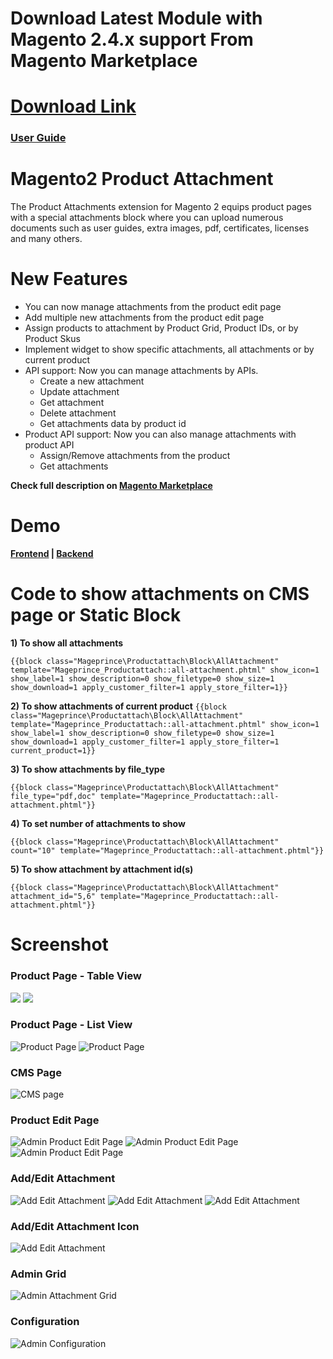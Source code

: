 # Download Latest Module with Magento 2.4.x support From Magento Marketplace
# <a href="https://marketplace.magento.com/prince-module-productattachment.html">Download Link</a>

<h3><a href="https://marketplace.magento.com/media/catalog/product/prince-module-productattachment-2-1-8-ce/user_guides.pdf">User Guide</a></h3>

# Magento2 Product Attachment

The Product Attachments extension for Magento 2 equips product pages with a special attachments block where you can upload numerous documents such as user guides, extra images, pdf, certificates, licenses and many others.

# New Features
<ul>
<li>You can now manage attachments from the product edit page</li>
<li>Add multiple new attachments from the product edit page</li>
<li>Assign products to attachment by Product Grid, Product IDs, or by Product Skus</li>
<li>Implement widget to show specific attachments, all attachments or by current product</li>
<li>API support: Now you can manage attachments by APIs.
  <ul>
    <li>Create a new attachment</li>
    <li>Update attachment</li>
    <li>Get attachment</li>
    <li>Delete attachment</li>
    <li>Get attachments data by product id</li>
  </ul> 
</li>
<li>Product API support: Now you can also manage attachments with product API
  <ul>
    <li>Assign/Remove attachments from the product</li>
    <li>Get attachments</li>
  </ul>  
</li>
</ul>

<b>Check full description on <a href="https://marketplace.magento.com/prince-module-productattachment.html">Magento Marketplace</a></b>

# Demo

<b><a href="https://demo.mageprince.com/push-it-messenger-bag.html">Frontend</a>   |   <a href="http://demo.mageprince.com/admin">Backend</a></b>

# Code to show attachments on CMS page or Static Block

<b>1) To show all attachments</b>

``{{block class="Mageprince\Productattach\Block\AllAttachment"
template="Mageprince_Productattach::all-attachment.phtml" show_icon=1 show_label=1
show_description=0 show_filetype=0 show_size=1 show_download=1 apply_customer_filter=1
apply_store_filter=1}}``

<b>2) To show attachments of current product</b>
``{{block class="Mageprince\Productattach\Block\AllAttachment"
template="Mageprince_Productattach::all-attachment.phtml" show_icon=1 show_label=1
show_description=0 show_filetype=0 show_size=1 show_download=1 apply_customer_filter=1
apply_store_filter=1 current_product=1}}``

<b>3) To show attachments by file_type</b>

``{{block class="Mageprince\Productattach\Block\AllAttachment" file_type="pdf,doc"
template="Mageprince_Productattach::all-attachment.phtml"}}``

<b>4) To set number of attachments to show</b>

``{{block class="Mageprince\Productattach\Block\AllAttachment" count="10"
template="Mageprince_Productattach::all-attachment.phtml"}}``

<b>5) To show attachment by attachment id(s)</b>

``{{block class="Mageprince\Productattach\Block\AllAttachment" attachment_id="5,6"
template="Mageprince_Productattach::all-attachment.phtml"}}``

# Screenshot

<h3>Product Page - Table View</h3>
<img src="https://marketplace.magento.com/media/catalog/product/7/e/7ec8_01_table_view_description.jpg" heigth="600"/>
<img src="https://marketplace.magento.com/media/catalog/product/8/e/8ed7_03_table_view_tab.jpg" heigth="600"/>

<h3>Product Page - List View</h3>
<img src="https://marketplace.magento.com/media/catalog/product/a/9/a96b_02_list_view_description.jpg" alt="Product Page" heigth="600">
<img src="https://marketplace.magento.com/media/catalog/product/f/a/fa56_04_list_view_tab.jpg" alt="Product Page" heigth="600">

<h3>CMS Page</h3>
<img src="https://marketplace.magento.com/media/catalog/product/3/5/3508_5_cms_page.jpg" alt="CMS page" heigth="600">

<h3>Product Edit Page</h3>
<img src="https://marketplace.magento.com/media/catalog/product/3/e/3eb5_6_admin_product_edit.jpg" alt="Admin Product Edit Page" heigth="600">
<img src="https://marketplace.magento.com/media/catalog/product/0/7/0758_6_admin_product_edit_1.jpg" alt="Admin Product Edit Page" heigth="600">
<img src="https://marketplace.magento.com/media/catalog/product/b/a/ba37_7_admin_product_edit_2.jpg" alt="Admin Product Edit Page" heigth="600">

<h3>Add/Edit Attachment</h3>
<img src="https://marketplace.magento.com/media/catalog/product/6/d/6d3a_10_admin_attachment_edit_1_updated.png" alt="Add Edit Attachment" heigth="600">
<img src="https://marketplace.magento.com/media/catalog/product/f/d/fd97_11_admin_attachment_edit_2.jpg" alt="Add Edit Attachment" heigth="600">
<img src="https://marketplace.magento.com/media/catalog/product/e/7/e740_12_admin_attachment_edit_product.jpg" alt="Add Edit Attachment" heigth="600">

<h3>Add/Edit Attachment Icon</h3>
<img src="https://marketplace.magento.com/media/catalog/product/d/8/d895_13_admin_icon_edit.jpg" alt="Add Edit Attachment" heigth="600">

<h3>Admin Grid</h3>
<img src="https://marketplace.magento.com/media/catalog/product/d/7/d72c_9_admin_grid.jpg" alt="Admin Attachment Grid" heigth="600">

<h3>Configuration</h3>
<img src="https://marketplace.magento.com/media/catalog/product/6/7/67ea_14_configuration_1.jpg" alt="Admin Configuration" heigth="600">
